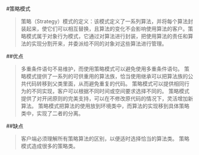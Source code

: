 #策略模式

>策略（Strategy）模式的定义：该模式定义了一系列算法，并将每个算法封装起来，使它们可以相互替换，且算法的变化不会影响使用算法的客户。策略模式属于对象行为模式，它通过对算法进行封装，把使用算法的责任和算法的实现分割开来，并委派给不同的对象对这些算法进行管理。

##优点

>多重条件语句不易维护，而使用策略模式可以避免使用多重条件语句。
>策略模式提供了一系列的可供重用的算法族，恰当使用继承可以把算法族的公共代码转移到父类里面，从而避免重复的代码。
>策略模式可以提供相同行为的不同实现，客户可以根据不同时间或空间要求选择不同的。
>策略模式提供了对开闭原则的完美支持，可以在不修改原代码的情况下，灵活增加新算法。
>策略模式把算法的使用放到环境类中，而算法的实现移到具体策略类中，实现了二者的分离。

##缺点

>客户端必须理解所有策略算法的区别，以便适时选择恰当的算法类。
>策略模式造成很多的策略类。



